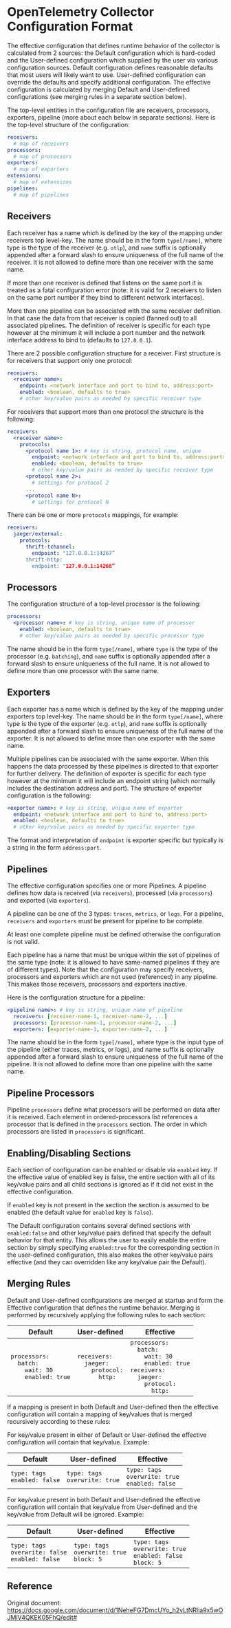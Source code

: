 # OpenTelemetry Collector Configuration Format

The effective configuration that defines runtime behavior of the collector is calculated from 2 sources: the Default configuration which is hard-coded and the User-defined configuration which supplied by the user via various configuration sources. Default configuration defines reasonable defaults that most users will likely want to use. User-defined configuration can override the defaults and specify additional configuration. The effective configuration is calculated by merging Default and User-defined configurations (see merging rules in a separate section below).

The top-level entities in the configuration file are receivers, processors, exporters, pipeline (more about each below in separate sections). Here is the top-level structure of the configuration:

```yaml
receivers:
  # map of receivers
processors:
  # map of processors
exporters:
  # map of exporters
extensions:
  # map of extensions
pipelines:
  # map of pipelines
```

## Receivers

Each receiver has a name which is defined by the key of the mapping under receivers top level-key. The name should be in the form `type[/name]`, where type is the type of the receiver (e.g. `otlp`), and `name` suffix is optionally appended after a forward slash to ensure uniqueness of the full name of the receiver. It is not allowed to define more than one receiver with the same name.

If more than one receiver is defined that listens on the same port it is treated as a fatal configuration error (note: it is valid for 2 receivers to listen on the same port number if they bind to different network interfaces).

More than one pipeline can be associated with the same receiver definition. In that case the data from that receiver is copied (fanned out) to all associated pipelines. 
The definition of receiver is specific for each type however at the minimum it will include a port number and the network interface address to bind to (defaults to `127.0.0.1`).

There are 2 possible configuration structure for a receiver. First structure is for receivers that support only one protocol:

```yaml
receivers:
  <receiver name>:
    endpoint: <network interface and port to bind to, address:port>
    enabled: <boolean, defaults to true>
    # other key/value pairs as needed by specific receiver type
```

For receivers that support more than one protocol the structure is the following:

```yaml
receivers:
  <receiver name>:
    protocols:
      <protocol name 1>: # key is string, protocol name, unique
        endpoint: <network interface and port to bind to, address:port>
        enabled: <boolean, defaults to true>
        # other key/value pairs as needed by specific receiver type
      <protocol name 2>:
        # settings for protocol 2
      ...
      <protocol name N>:
        # settings for protocol N
```

There can be one or more `protocols` mappings, for example:

```yaml
receivers:
  jaeger/external:
    protocols:
      thrift-tchannel:
        endpoint: "127.0.0.1:14267”
      thrift-http:
        endpoint: "127.0.0.1:14268”
```

## Processors

The configuration structure of a top-level processor is the following:

```yaml
processors:
  <processor name>: # key is string, unique name of processor
    enabled: <boolean, defaults to true>
    # other key/value pairs as needed by specific processor type
```

The name should be in the form `type[/name]`, where `type` is the type of the processor (e.g. `batching`), and `name` suffix is optionally appended after a forward slash to ensure uniqueness of the full name. It is not allowed to define more than one processor with the same name.

## Exporters

Each exporter has a name which is defined by the key of the mapping under exporters top level-key. The name should be in the form `type[/name]`, where type is the type of the exporter (e.g. `otlp`), and `name` suffix is optionally appended after a forward slash to ensure uniqueness of the full name of the exporter. It is not allowed to define more than one exporter with the same name.

Multiple pipelines can be associated with the same exporter. When this happens the data processed by these pipelines is directed to that exporter for further delivery.
The definition of exporter is specific for each type however at the minimum it will include an endpoint string (which normally includes the destination address and port).
The structure of exporter configuration is the following:

```yaml
<exporter name>: # key is string, unique name of exporter
  endpoint: <network interface and port to bind to, address:port>
  enabled: <boolean, defaults to true>
  # other key/value pairs as needed by specific exporter type
```

The format and interpretation of `endpoint` is exporter specific but typically is a string in the form `address:port`.

## Pipelines

The effective configuration specifies one or more Pipelines. A pipeline defines how data is received (via `receivers`), processed (via `processors`) and exported (via `exporters`).

A pipeline can be one of the 3 types: `traces`, `metrics`, or `logs`. For a pipeline, `receivers` and `exporters` must be present for pipeline to be complete.

At least one complete pipeline must be defined otherwise the configuration is not valid.

Each pipeline has a name that must be unique within the set of pipelines of the same type (note: it is allowed to have same-named pipelines if they are of different types).
Note that the configuration may specify receivers, processors and exporters which are not used (referenced) in any pipeline. This makes those receivers, processors and exporters inactive.

Here is the configuration structure for a pipeline:

```yaml
<pipeline name>: # key is string, unique name of pipeline
  receivers: [receiver-name-1, receiver-name-2, ...]
  processors: [processor-name-1, processor-name-2, ...]
  exporters: [exporter-name-1, exporter-name-2, ...]
```

The name should be in the form `type[/name]`, where type is the input type of the pipeline (either traces, metrics, or logs), and name suffix is optionally appended after a forward slash to ensure uniqueness of the full name of the pipeline. It is not allowed to define more than one pipeline with the same name.

## Pipeline Processors

Pipeline `processors` define what processors will be performed on data after it is received. Each element in ordered-processors list references a processor that is defined in the `processors` section. The order in which processors are listed in `processors` is significant.

## Enabling/Disabling Sections

Each section of configuration can be enabled or disable via `enabled` key. If the effective value of enabled key is false, the entire section with all of its key/value pairs and all child sections is ignored as if it did not exist in the effective configuration.

If `enabled` key is not present in the section the section is assumed to be enabled (the default value for `enabled` key is `false`).

The Default configuration contains several defined sections with `enabled:false` and other key/value pairs defined that specify the default behavior for that entity. This allows the user to easily enable the entire section by simply specifying `enabled:true` for the corresponding section in the user-defined configuration, this also makes the other key/value pairs effective (and they can overridden like any key/value pair the Default).

## Merging Rules

Default and User-defined configurations are merged at startup and form the Effective configuration that defines the runtime behavior. Merging is performed by recursively applying the following rules to each section:

| Default | User-defined | Effective |
| --| --| -- |
| `processors:`<br/>`  batch:`<br/>`    wait: 30`<br/>`    enabled: true` | `receivers:`<br/>`  jaeger:`<br/>`    protocol:`<br/>`      http:` | `processors:`<br/>`  batch:`<br/>`    wait: 30`<br/>`    enabled: true`<br/>`receivers:`<br/>`  jaeger:`<br/>`    protocol:`<br/>`      http:`<br/> |

If a mapping is present in both Default and User-defined then the effective configuration will contain a mapping of key/values that is merged recursively according to these rules:

For key/value present in either of Default or User-defined the effective configuration will contain that key/value. Example:

| Default | User-defined | Effective |
| --| --| -- |
| `type: tags` <br/> `enabled: false`| `type: tags` <br/> `overwrite: true` | `type: tags` <br/> `overwrite: true` <br/> `enabled: false`|


For key/value present in both Default and User-defined the effective configuration will contain that key/value from User-defined and the key/value from Default will be ignored. Example:

| Default | User-defined | Effective |
| --| --| -- |
| `type: tags` <br/> `overwrite: false` <br/> `enabled: false`| `type: tags` <br/> `overwrite: true` <br/> `block: 5` | `type: tags` <br/> `overwrite: true` <br/> `enabled: false`<br/> `block: 5`|

## Reference

Original document: https://docs.google.com/document/d/1NeheFG7DmcUYo_h2vLtNRlia9x5wOJMlV4QKEK05FhQ/edit#
